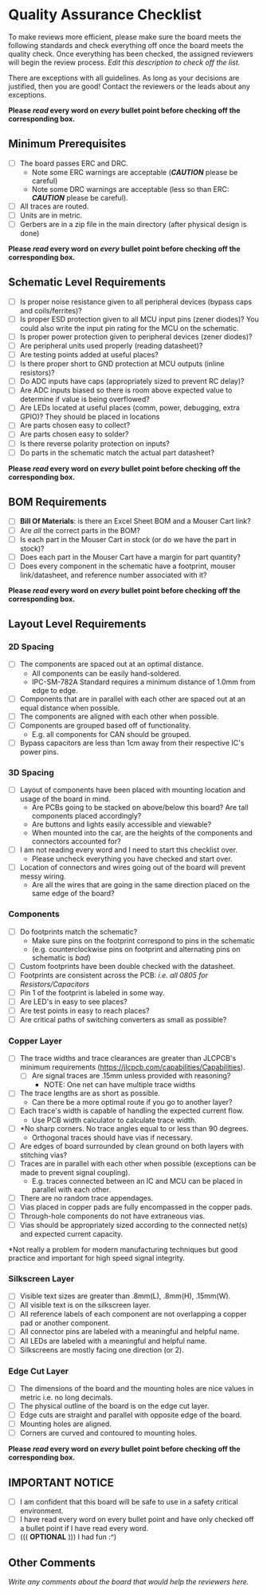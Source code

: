 # Quality Assurance Checklist
To make reviews more efficient, please make sure the board meets the following standards and check everything off once the board meets the quality check. Once everything has been checked, the assigned reviewers will begin the review process. _Edit this description to check off the list._

There are exceptions with all guidelines. As long as your decisions are justified, then you are good! Contact the reviewers or the leads about any exceptions.

**Please *read* every word on *every* bullet point before checking off the corresponding box.**

## Minimum Prerequisites
- [ ] The board passes ERC and DRC.
    - Note some ERC warnings are acceptable (**_CAUTION_** please be careful)
    - Note some DRC warnings are acceptable (less so than ERC: **_CAUTION_** please be careful).
- [ ] All traces are routed.
- [ ] Units are in metric.
- [ ] Gerbers are in a zip file in the main directory (after physical design is done)

**Please *read* every word on *every* bullet point before checking off the corresponding box.**

## Schematic Level Requirements 
- [ ] Is proper noise resistance given to all peripheral devices (bypass caps and coils/ferrites)?  
- [ ] Is proper ESD protection given to all MCU input pins (zener diodes)? You could also write the input pin rating for the MCU on the schematic.  
- [ ] Is proper power protection given to peripheral devices (zener diodes)?  
- [ ] Are peripheral units used properly (reading datasheet)?  
- [ ] Are testing points added at useful places?  
- [ ] Is there proper short to GND protection at MCU outputs (inline resistors)?  
- [ ] Do ADC inputs have caps (appropriately sized to prevent RC delay)?  
- [ ] Are ADC inputs biased so there is room above expected value to determine if value is being overflowed?  
- [ ] Are LEDs located at useful places (comm, power, debugging, extra GPIO)? They should be placed in locations   
- [ ] Are parts chosen easy to collect?  
- [ ] Are parts chosen easy to solder?  
- [ ] Is there reverse polarity protection on inputs?  
- [ ] Do parts in the schematic match the actual part datasheet?

**Please *read* every word on *every* bullet point before checking off the corresponding box.**

## BOM Requirements
- [ ] **Bill Of Materials**: is there an Excel Sheet BOM and a Mouser Cart link?
- [ ] Are *all* the correct parts in the BOM?
- [ ] Is each part in the Mouser Cart in stock (or do we have the part in stock)?
- [ ] Does each part in the Mouser Cart have a margin for part quantity?
- [ ] Does every component in the schematic have a footprint, mouser link/datasheet, and reference number associated with it?

**Please *read* every word on *every* bullet point before checking off the corresponding box.**

## Layout Level Requirements 
### 2D Spacing
- [ ] The components are spaced out at an optimal distance.
    - All components can be easily hand-soldered.
    - IPC-SM-782A Standard requires a minimum distance of 1.0mm from edge to edge.
- [ ] Components that are in parallel with each other are spaced out at an equal distance when possible.
- [ ] The components are aligned with each other when possible.
- [ ] Components are grouped based off of functionality.
    - E.g. all components for CAN should be grouped.
- [ ] Bypass capacitors are less than 1cm away from their respective IC's power pins.

### 3D Spacing
- [ ] Layout of components have been placed with mounting location and usage of the board in mind.
    - Are PCBs going to be stacked on above/below this board? Are tall components placed accordingly?
    - Are buttons and lights easily accessible and viewable?
    - When mounted into the car, are the heights of the components and connectors accounted for?
- [ ] I am not reading every word and I need to start this checklist over.
    - Please uncheck everything you have checked and start over.
- [ ] Location of connectors and wires going out of the board will prevent messy wiring.
    - Are all the wires that are going in the same direction placed on the same edge of the board?

### Components
- [ ] Do footprints match the schematic?
    - Make sure pins on the footprint correspond to pins in the schematic 
    - (e.g. counterclockwise pins on footprint and alternating pins on schematic is *bad*)
- [ ] Custom footprints have been double checked with the datasheet.
- [ ] Footprints are consistent across the PCB: *i.e. all 0805 for Resistors/Capacitors*
- [ ] Pin 1 of the footprint is labeled in some way. 
- [ ] Are LED's in easy to see places? 
- [ ] Are test points in easy to reach places?  
- [ ] Are critical paths of switching converters as small as possible?  

### Copper Layer 
- [ ] The trace widths and trace clearances are greater than JLCPCB's minimum requirements (https://jlcpcb.com/capabilities/Capabilities). 
    - [ ] Are signal traces are .15mm unless provided with reasoning?   
        - NOTE: One net can have multiple trace widths  
- [ ] The trace lengths are as short as possible. 
    - Can there be a more optimal route if you go to another layer? 
- [ ] Each trace's width is capable of handling the expected current flow. 
    - Use PCB width calculator to calculate trace width. 
- [ ] *No sharp corners. No trace angles equal to or less than 90 degrees. 
    - Orthogonal traces should have vias if necessary. 
- [ ] Are edges of board surrounded by clean ground on both layers with stitching vias?  
- [ ] Traces are in parallel with each other when possible (exceptions can be made to prevent signal coupling). 
    - E.g. traces connected between an IC and MCU can be placed in parallel with each other. 
- [ ] There are no random trace appendages. 
- [ ] Vias placed in copper pads are fully encompassed in the copper pads. 
- [ ] Through-hole components do not have extraneous vias. 
- [ ] Vias should be appropriately sized according to the connected net(s) and expected current capacity.

*Not really a problem for modern manufacturing techniques but good practice and important for high speed signal integrity.

### Silkscreen Layer
- [ ] Visible text sizes are greater than .8mm(L), .8mm(H), .15mm(W).
- [ ] All visible text is on the silkscreen layer.
- [ ] All reference labels of each component are not overlapping a copper pad or another component.
- [ ] All connector pins are labeled with a meaningful and helpful name.
- [ ] All LEDs are labeled with a meaningful and helpful name.
- [ ] Silkscreens are mostly facing one direction (or 2). 

### Edge Cut Layer
- [ ] The dimensions of the board and the mounting holes are nice values in metric i.e. no long decimals.
- [ ] The physical outline of the board is on the edge cut layer.
- [ ] Edge cuts are straight and parallel with opposite edge of the board.
- [ ] Mounting holes are aligned.
- [ ] Corners are curved and contoured to mounting holes.

**Please *read* every word on *every* bullet point before checking off the corresponding box.**

## IMPORTANT NOTICE
- [ ] I am confident that this board will be safe to use in a safety critical environment.
- [ ] I have read every word on every bullet point and have only checked off a bullet point if I have read every word.
- [ ] ((( **OPTIONAL** ))) I had fun :^)

## Other Comments
_Write any comments about the board that would help the reviewers here._
